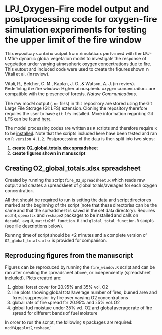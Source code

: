 # LPJ_Oxygen-Fire model output and postprocessing code for oxygen-fire simulation experiments for testing the upper limit of the fire window

This repository contains output from simulations performed with the LPJ-LMfire dynamic global vegetation model to investigate the response of vegetation under varying atmospheric oxygen concentrations due to fire. This output and included code were used to create the figures shown in Vitali et al. (in review).

Vitali, R., Belcher, C. M., Kaplan, J. O., & Watson, A. J. (in review). Redefining the fire window: Higher atmospheric oxygen concentrations are compatible with the presence of forests. *Nature Communications*.

The raw model output (`.nc` files) in this repository are stored using the Git Large File Storage (Git LFS) extension. Cloning the repository therefore requires the user to have `git lfs` installed. More information regarding Git LFS can be found [here](https://git-lfs.github.com).

The model processing codes are written as `R` scripts and therefore require `R` to be [installed](https://www.r-project.org). Note that the scripts included here have been tested and ran on `R version 4.1.2`. Postprocessing of the data is then split into two steps:
1. **create O2_global_totals.xlsx spreadsheet**
2. **create figures shown in manuscript**


## Creating O2_global_totals.xlsx spreadsheet

Created by running the script `fire_O2_spreadsheet.R` which reads raw output and creates a spreadsheet of global totals/averages for each oxygen concentration. 

All that should be required to run is setting the data and script directories marked at the beginning of the script (note that these directories can be the same and that the spreadsheet is saved in the set data directory). Requires `ncdf4`, `openxlsx` and `reshape2` packages to be installed and calls on `decadal_avg.R`, `matrix2df_function.R` and `global_total_function.R` scripts (see file descriptions below).

Running time of script should be <2 minutes and a complete version of `O2_global_totals.xlsx` is provided for comparison.  

## Reproducing figures from the manuscript

Figures can be reproduced by running the `fire_window.R` script and can be ran after creating the spreadsheet above, or independently (spreadsheet included). Plots created are:

1. global forest cover for 20.95% and 35% vol. O2
2. line plots showing global total/average number of fires, burned area and forest suppression by fire over varying O2 concentrations
3. global rate of fire spread for 20.95% and 35% vol. O2
4. global fuel moisture under 35% vol. O2 and global average rate of fire spread for different bands of fuel moisture

In order to run the script, the following `R` packages are required: `ncdf4`,`ggplot2`,`reshape`,``
